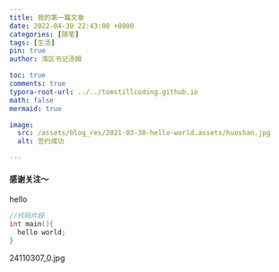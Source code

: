 ```yaml
---
title: 我的第一篇文章
date: 2022-04-30 22:43:00 +0800
categories: [随笔]
tags: [生活]
pin: true
author: 湾区书记汤姆

toc: true
comments: true
typora-root-url: ../../tomstillcoding.github.io
math: false
mermaid: true

image:
  src: /assets/blog_res/2021-03-30-hello-world.assets/huoshan.jpg
  alt: 签约成功

---
```


#### 感谢关注～ 


hello
```c++
//代码片段
int main(){
  hello world;
}
```

24110307_0.jpg

